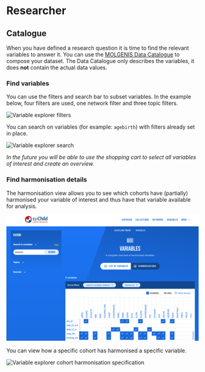 # Researcher

## Catalogue

When you have defined a research question it is time to find the relevant variables to answer it. You can use
the [MOLGENIS Data Catalogue](https://data-catalogue.molgeniscloud.org/catalogue/ssr-catalogue/all/variables) to compose your dataset.
The Data Catalogue only describes the variables, it does **not** contain the actual data values.

### Find variables

You can use the filters and search bar to subset variables. In the example below, four filters are used, one network
filter and three topic filters.

![Variable explorer filters](../img/cat_variable-explorer.png)

You can search on variables (for example: `agebirth`) with filters already set in place.

![Variable explorer search](../img/cat_search-variables.png)

*In the future you will be able to use the shopping cart to select all variables of interest and create an overview.*

### Find harmonisation details

The harmonisation view allows you to see which cohorts have (partially) harmonised your variable of interest and thus
have that variable available for analysis.

![Variable explorer harmonisation specifications](../img/cat_harmonisation-specifications.png)

You can view how a specific cohort has harmonised a specific variable.

![Variable explorer cohort harmonisation specification](../img/cat_cohort-harmonised-variable.png)
